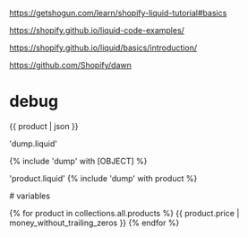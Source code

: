 https://getshogun.com/learn/shopify-liquid-tutorial#basics

https://shopify.github.io/liquid-code-examples/

https://shopify.github.io/liquid/basics/introduction/

https://github.com/Shopify/dawn

# debug 
{{ product | json }}

'dump.liquid'
<script type="text/javascript">
 console.log("Dumping");
 console.log({{ dump | json }});
</script>

 {% include 'dump' with [OBJECT] %}

  'product.liquid' {% include 'dump' with product %} 


# variables

{% for product in collections.all.products %}
 {{ product.price | money_without_trailing_zeros }} 
{% endfor %}